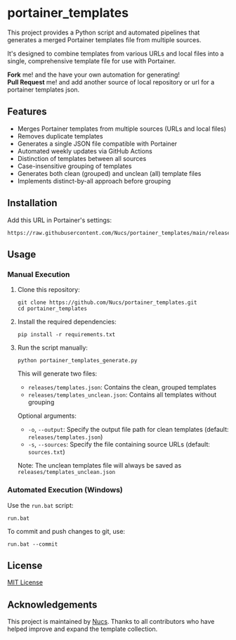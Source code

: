 # portainer_templates

This project provides a Python script and automated pipelines that generates a merged Portainer templates file from multiple sources. 

It's designed to combine templates from various URLs and local files into a single, comprehensive template file for use with Portainer.

**Fork** me! and the have your own automation for generating!<br/>
**Pull Request** me! and add another source of local repository or url for a portainer templates json.

## Features

- Merges Portainer templates from multiple sources (URLs and local files)
- Removes duplicate templates
- Generates a single JSON file compatible with Portainer
- Automated weekly updates via GitHub Actions
- Distinction of templates between all sources
- Case-insensitive grouping of templates
- Generates both clean (grouped) and unclean (all) template files
- Implements distinct-by-all approach before grouping
## Installation

Add this URL in Portainer's settings:

```
https://raw.githubusercontent.com/Nucs/portainer_templates/main/releases/templates.json
```

## Usage

### Manual Execution


1. Clone this repository:
   ```
   git clone https://github.com/Nucs/portainer_templates.git
   cd portainer_templates
   ```

2. Install the required dependencies:
   ```
   pip install -r requirements.txt
   ```

3. Run the script manually:

   ```
   python portainer_templates_generate.py
   ```

   This will generate two files:
   - `releases/templates.json`: Contains the clean, grouped templates
   - `releases/templates_unclean.json`: Contains all templates without grouping

   Optional arguments:
   - `-o`, `--output`: Specify the output file path for clean templates (default: `releases/templates.json`)
   - `-s`, `--sources`: Specify the file containing source URLs (default: `sources.txt`)

   Note: The unclean templates file will always be saved as `releases/templates_unclean.json`

### Automated Execution (Windows)

Use the `run.bat` script:

```
run.bat
```

To commit and push changes to git, use:

```
run.bat --commit
```

## License

[MIT License](LICENSE)

## Acknowledgements

This project is maintained by [Nucs](https://github.com/Nucs). Thanks to all contributors who have helped improve and expand the template collection.
